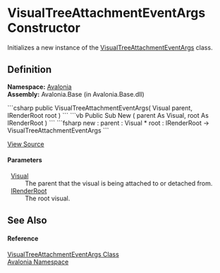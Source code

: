 # VisualTreeAttachmentEventArgs Constructor


Initializes a new instance of the <a href="T_Avalonia_VisualTreeAttachmentEventArgs">VisualTreeAttachmentEventArgs</a> class.



## Definition
**Namespace:** <a href="N_Avalonia">Avalonia</a>  
**Assembly:** Avalonia.Base (in Avalonia.Base.dll)

<Tabs groupId="api-code-preview">
<TabItem value="csharp" label="C#">
```csharp
public VisualTreeAttachmentEventArgs(
	Visual parent,
	IRenderRoot root
)
```
</TabItem>
<TabItem value="vb" label="VB">
```vb
Public Sub New ( 
	parent As Visual,
	root As IRenderRoot
)
```
</TabItem>
<TabItem value="fsharp" label="F#">
```fsharp
new : 
        parent : Visual * 
        root : IRenderRoot -> VisualTreeAttachmentEventArgs
```
</TabItem>
</Tabs>



<a href="https://github.com/AvaloniaUI/Avalonia/tree/master/src/Avalonia.Base/VisualTreeAttachmentEventArgs.cs#L17" title="View the source code">View Source</a>



#### Parameters
<dl><dt>  <a href="T_Avalonia_Visual">Visual</a></dt><dd>The parent that the visual is being attached to or detached from.</dd><dt>  <a href="T_Avalonia_Rendering_IRenderRoot">IRenderRoot</a></dt><dd>The root visual.</dd></dl>

## See Also


#### Reference
<a href="T_Avalonia_VisualTreeAttachmentEventArgs">VisualTreeAttachmentEventArgs Class</a>  
<a href="N_Avalonia">Avalonia Namespace</a>  

